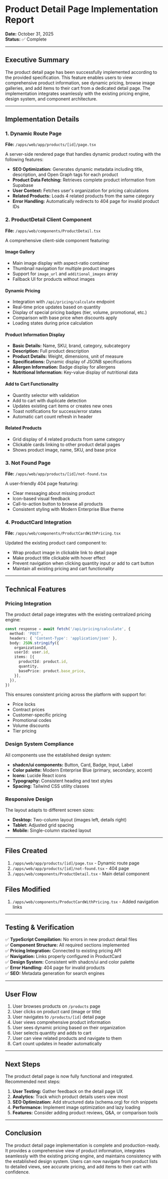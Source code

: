 # Product Detail Page Implementation Report

**Date:** October 31, 2025  
**Status:** ✅ Complete

---

## Executive Summary

The product detail page has been successfully implemented according to the provided specification. This feature enables users to view comprehensive product information, see dynamic pricing, browse image galleries, and add items to their cart from a dedicated detail page. The implementation integrates seamlessly with the existing pricing engine, design system, and component architecture.

---

## Implementation Details

### 1. Dynamic Route Page

**File:** `/apps/web/app/products/[id]/page.tsx`

A server-side rendered page that handles dynamic product routing with the following features:

- **SEO Optimization:** Generates dynamic metadata including title, description, and Open Graph tags for each product
- **Product Data Fetching:** Retrieves complete product information from Supabase
- **User Context:** Fetches user's organization for pricing calculations
- **Related Products:** Loads 4 related products from the same category
- **Error Handling:** Automatically redirects to 404 page for invalid product IDs

### 2. ProductDetail Client Component

**File:** `/apps/web/components/ProductDetail.tsx`

A comprehensive client-side component featuring:

#### Image Gallery
- Main image display with aspect-ratio container
- Thumbnail navigation for multiple product images
- Support for `image_url` and `additional_images` array
- Fallback UI for products without images

#### Dynamic Pricing
- Integration with `/api/pricing/calculate` endpoint
- Real-time price updates based on quantity
- Display of special pricing badges (tier, volume, promotional, etc.)
- Comparison with base price when discounts apply
- Loading states during price calculation

#### Product Information Display
- **Basic Details:** Name, SKU, brand, category, subcategory
- **Description:** Full product description
- **Product Details:** Weight, dimensions, unit of measure
- **Specifications:** Dynamic display of JSONB specifications
- **Allergen Information:** Badge display for allergens
- **Nutritional Information:** Key-value display of nutritional data

#### Add to Cart Functionality
- Quantity selector with validation
- Add to cart with duplicate detection
- Updates existing cart items or creates new ones
- Toast notifications for success/error states
- Automatic cart count refresh in header

#### Related Products
- Grid display of 4 related products from same category
- Clickable cards linking to other product detail pages
- Shows product image, name, SKU, and base price

### 3. Not Found Page

**File:** `/apps/web/app/products/[id]/not-found.tsx`

A user-friendly 404 page featuring:
- Clear messaging about missing product
- Icon-based visual feedback
- Call-to-action button to browse all products
- Consistent styling with Modern Enterprise Blue theme

### 4. ProductCard Integration

**File:** `/apps/web/components/ProductCardWithPricing.tsx`

Updated the existing product card component to:
- Wrap product image in clickable link to detail page
- Make product title clickable with hover effect
- Prevent navigation when clicking quantity input or add to cart button
- Maintain all existing pricing and cart functionality

---

## Technical Features

### Pricing Integration

The product detail page integrates with the existing centralized pricing engine:

```typescript
const response = await fetch('/api/pricing/calculate', {
  method: 'POST',
  headers: { 'Content-Type': 'application/json' },
  body: JSON.stringify({
    organizationId,
    userId: user.id,
    items: [{
      productId: product.id,
      quantity,
      basePrice: product.base_price,
    }],
  }),
})
```

This ensures consistent pricing across the platform with support for:
- Price locks
- Contract prices
- Customer-specific pricing
- Promotional codes
- Volume discounts
- Tier pricing

### Design System Compliance

All components use the established design system:
- **shadcn/ui components:** Button, Card, Badge, Input, Label
- **Color palette:** Modern Enterprise Blue (primary, secondary, accent)
- **Icons:** Lucide React icons
- **Typography:** Consistent heading and text styles
- **Spacing:** Tailwind CSS utility classes

### Responsive Design

The layout adapts to different screen sizes:
- **Desktop:** Two-column layout (images left, details right)
- **Tablet:** Adjusted grid spacing
- **Mobile:** Single-column stacked layout

---

## Files Created

1. `/apps/web/app/products/[id]/page.tsx` - Dynamic route page
2. `/apps/web/app/products/[id]/not-found.tsx` - 404 page
3. `/apps/web/components/ProductDetail.tsx` - Main detail component

## Files Modified

1. `/apps/web/components/ProductCardWithPricing.tsx` - Added navigation links

---

## Testing & Verification

✅ **TypeScript Compilation:** No errors in new product detail files  
✅ **Component Structure:** All required sections implemented  
✅ **Pricing Integration:** Connected to existing pricing API  
✅ **Navigation:** Links properly configured in ProductCard  
✅ **Design System:** Consistent with shadcn/ui and color palette  
✅ **Error Handling:** 404 page for invalid products  
✅ **SEO:** Metadata generation for search engines  

---

## User Flow

1. User browses products on `/products` page
2. User clicks on product card (image or title)
3. User navigates to `/products/[id]` detail page
4. User views comprehensive product information
5. User sees dynamic pricing based on their organization
6. User selects quantity and adds to cart
7. User can view related products and navigate to them
8. Cart count updates in header automatically

---

## Next Steps

The product detail page is now fully functional and integrated. Recommended next steps:

1. **User Testing:** Gather feedback on the detail page UX
2. **Analytics:** Track which product details users view most
3. **SEO Optimization:** Add structured data (schema.org) for rich snippets
4. **Performance:** Implement image optimization and lazy loading
5. **Features:** Consider adding product reviews, Q&A, or comparison tools

---

## Conclusion

The product detail page implementation is complete and production-ready. It provides a comprehensive view of product information, integrates seamlessly with the existing pricing engine, and maintains consistency with the established design system. Users can now navigate from product lists to detailed views, see accurate pricing, and add items to their cart with confidence.

